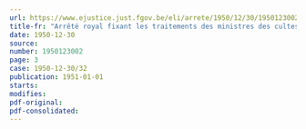 ```yaml
---
url: https://www.ejustice.just.fgov.be/eli/arrete/1950/12/30/1950123002/justel
title-fr: "Arrêté royal fixant les traitements des ministres des cultes protestant-évangélique, anglican et israélite"
date: 1950-12-30
source:
number: 1950123002
page: 3
case: 1950-12-30/32
publication: 1951-01-01
starts:
modifies:
pdf-original:
pdf-consolidated:
---
```


